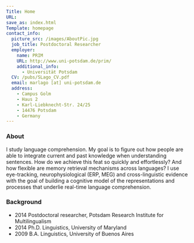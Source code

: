```yaml
---
Title: Home
URL:
save_as: index.html
Template: homepage
contact_info:
  picture_src: /images/AboutPic.jpg
  job_title: Postdoctoral Researcher
  employer:
    name: PRIM
    URL: http://www.uni-potsdam.de/prim/
    additional_info:
      - Universität Potsdam
  CV: /pubs/SLago_CV.pdf
  email: marlago [at] uni-potsdam.de
  address:
    - Campus Golm
    - Haus 2
    - Karl-Liebknecht-Str. 24/25
    - 14476 Potsdam
    - Germany
---
```


### About
I study language comprehension. My goal is to figure out how people are able to integrate current and past knowledge when understanding sentences. How do we achieve this feat so quickly and effortlessly? And how flexible are memory retrieval mechanisms across languages? I use eye-tracking, neurophysiological (ERP, MEG) and cross-linguistic evidence with the goal of building a cognitive model of the representations and processes that underlie real-time language comprehension.



### Background
<ul>
  <li>
    <span class="background-year">2014</span> Postdoctoral researcher, Potsdam Research Institute for Multilingualism
  </li>
  <li>
    <span class="background-year">2014</span> Ph.D. Linguistics, University of Maryland
  </li>
  <li>
    <span class="background-year">2009</span> B.A. Linguistics, University of Buenos Aires
  </li>
</ul>

